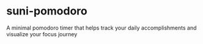 # suni-pomodoro
A minimal pomodoro timer that helps track your daily accomplishments and visualize your focus journey
